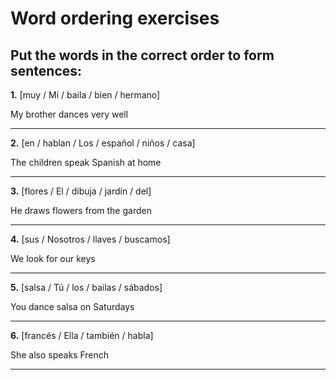 # Word ordering exercises

## Put the words in the correct order to form sentences:

**1.** [muy / Mi / baila / bien / hermano]

   My brother dances very well

   _________________________________

**2.** [en / hablan / Los / español / niños / casa]

   The children speak Spanish at home

   _________________________________

**3.** [flores / El / dibuja / jardín / del]

   He draws flowers from the garden

   _________________________________

**4.** [sus / Nosotros / llaves / buscamos]

   We look for our keys

   _________________________________

**5.** [salsa / Tú / los / bailas / sábados]

   You dance salsa on Saturdays

   _________________________________

**6.** [francés / Ella / también / habla]

   She also speaks French

   _________________________________